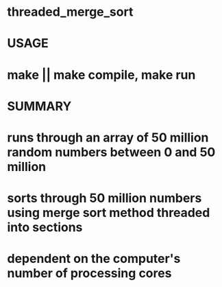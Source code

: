 # threaded_merge_sort

# USAGE
# make || make compile, make run

# SUMMARY
# runs through an array of 50 million random numbers between 0 and 50 million
# sorts through 50 million numbers using merge sort method threaded into sections
# dependent on the computer's number of processing cores

